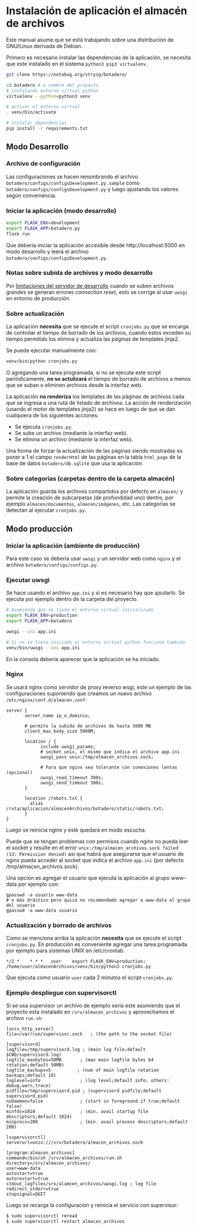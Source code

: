 # Instalación de aplicación el almacén de archivos

Este manual asume que se está trabajando sobre una distribución de GNU/Linux derivada de Debian.

Primero es necesario instalar las dependencias de la aplicación, se necesita que este instalado en el sistema `python3 pip3 virtualenv`.

```bash
git clone https://notabug.org/strysg/botadero/

cd botadero # o nombre del proyecto
# instalando entorno virtual python
virtualenv --python=python3 venv

# activar el entorno virtual
. venv/bin/activate

# instalar dependencias
pip install -r requirements.txt
```
## Modo Desarrollo

### Archivo de configuración

Las configuraciones se hacen renombrando el archivo `botadero/configs/configsDevelopment.py.sample` como `botadero/configs/configsDevelopment.py` y luego ajustando los valores según conveniencia.

### Iniciar la aplicación (modo desarrollo)

```bash
export FLASK_ENV=development
export FLASK_APP=botadero.py
flask run
```

Que debería iniciar la aplicación accesible desde http://localhost:5000 en modo desarrollo y leerá el archivo `botadero/configs/configsDevelopment.py`.

### Notas sobre subida de archivos y modo desarrollo

Por [limitaciones del servidor de desarrollo](https://flask.palletsprojects.com/en/1.1.x/patterns/fileuploads/#improving-uploads) cuando se suben archivos grandes se generan errores *connection reset*, esto se corrige al usar `uwsgi` en entorno de producción.

### Sobre actualización

La aplicación **necesita** que se ejecute el script `cronjobs.py` que se encarga de controlar el tiempo de borrado de los archivos, cuando estos exceden su tiempo permitido los elimina y actualiza las páginas de templates jinja2.

Se puede ejecutar manualmente con:

```bash
venv/bin/python cronjobs.py
```

O agregando una tarea programada, si no se ejecuta este script periódicamente, **no se actulizará** el tiempo de borrado de archivos a menos que se suban o eliminen archivos desde la interfaz web. 

La aplicación **no renderiza** los templates de las páginas de archivos cada que se ingresa a una ruta de listado de archivos. La acción de renderización (usando el motor de templates jinja2) se hace en luego de que se dan cualquiera de los siguientes acciones:

- Se ejecuta `cronjobs.py`.
- Se sube un archivo (mediante la interfaz web).
- Se elimina un archivo (mediante la interfaz web).

Una forma de forzar la actualización de las páginas siendo mostradas es poner a 1 el campo `renderHtml` de las páginas en la tabla `html_page` de la base de datos `botadero/db.sqlite` que usa la aplicación.

### Sobre categorías (carpetas dentro de la carpeta almacén)

La aplicación guarda los archivos compartidos por defecto en `almacen/` y permite la creación de subcarpetas (de profundidad uno) dentro, por ejemplo `almacen/documentos`, `almacen/imágenes`, etc. Las categorías se detectan al ejecutar `cronjobs.py`.

## Modo producción

### Iniciar la aplicación (ambiente de producción)

Para este caso se debería usar `uwsgi` y un servidor web como `nginx` y el archivo `botadero/configs/configs.py`.

### Ejecutar uwsgi

Se hace usando el archivo `app.ini` y si es necesario hay que ajsutarlo. Se ejecuta por ejemplo dentro de la carpeta del proyecto.

```bash
# Asumiendo que se tiene el entorno virtual inicializado
export FLASK_ENV=production
export FLASK_APP=botadero

uwsgi --ini app.ini

# Si no se tiene iniciado el entorno virtual python funciona también
venv/bin/uwsgi --ini app.ini
```
En la consola debería aparecer que la aplicación se ha iniciado.

### Nginx

Se usará nginx como servidor de proxy reverso wsgi, este un ejemplo de las configuraciones suponiendo que creamos un nuevo archivo `/etc/nginx/conf.d/almacen.conf`:

```
server {
       server_name ip_o_dominio;

       # permite la subida de archivos de hasta 5000 MB
       client_max_body_size 5000M;

       location / {
             include uwsgi_params;
			 # socket unix, el mismo que indica el archivo app.ini
             uwsgi_pass unix:/tmp/almacen_archivos.sock;
			 
             # Para que nginx sea tolerante con conexiones lentas (opcional)
             uwsgi_read_timeout 300s;
             uwsgi_send_timeout 300s;
       }

       location /robots.txt {
         alias /ruta/aplicacion/almacenArchivos/botadero/static/robots.txt;
       }
}
```
Luego se reinicia nginx y este quedará en modo escucha.

Puede que se tengan problemas con permisos cuando nginx no pueda leer el socket y resulte en el error `unix:/tmp/almacen_archivos.sock failed (13: Permission denied)` asi que habrá que asegurarse que el usuario de nginx pueda acceder al socket que indica el archivo `app.ini` (por defecto /tmp/almacen_archivos.sock).

Una opción es agregar el usuario que ejecuta la aplicación al grupo www-data por ejemplo con:

```
gpasswd -a usuario www-data
# o más drástico pero quizá no recomendado agregar a www-data al grupo del usuario
gpasswd -a www-data usuario
```

### Actualización y borrado de archivos

Como se menciona arriba la aplicación **necesita** que se ejecute el script `cronjobs.py`. En producción es conveniente agregar una tarea programada por ejemplo para sistemas UNIX en /etc/crontab.

```
*/2 *    * * *   user    export FLASK_ENV=production; /home/user/almacenArchivos/venv/bin/python3 cronjobs.py
```
Que ejecuta como usuario `user` cada 2 minutos el script `cronjobs.py`.


### Ejemplo despliegue con supervisorctl

Si se usa supervisor un archivo de ejemplo sería este asumiendo que el proyecto esta instalado en `/srv/almacen_archivos` y aprovechamos el archivo `run.sh`:

```
[unix_http_server]
file=/var/run/supervisor.sock   ; (the path to the socket file)

[supervisord]
logfile=/tmp/supervisord.log ; (main log file;default $CWD/supervisord.log)
logfile_maxbytes=50MB       ; (max main logfile bytes b4 rotation;default 50MB)
logfile_backups=5          ; (num of main logfile rotation backups;default 10)
loglevel=info               ; (log level;default info; others: debug,warn,trace)
pidfile=/tmp/supervisord.pid ; (supervisord pidfile;default supervisord.pid)
nodaemon=false              ; (start in foreground if true;default false)
minfds=1024                 ; (min. avail startup file descriptors;default 1024)
minprocs=200                ; (min. avail process descriptors;default 200)

[supervisorctl]
serverurl=unix:///srv/botadero/almacen_archivos.sock

[program:almacen_archivos]
command=/bin/sh /srv/almacen_archivos/run.sh
directory=/srv/almacen_archivos/
user=www-data
autostart=true
autorestart=true
stdout_logfile=/srv/alamcen_archivos/uwsgi.log ; log file
redirect_stderr=true
stopsignal=QUIT
```

Luego se recarga la configuracion y reinicia el servicio con supervisor:

```bash
$ sudo supervisorctl reread
$ sudo supervisorctl restart almacen_archivos
```
